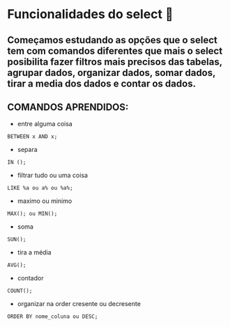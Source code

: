 # Funcionalidades do **select** 🎲

## Começamos estudando as opções que o select tem com comandos diferentes que mais o select posibilita fazer filtros mais precisos das tabelas, agrupar dados, organizar dados, somar dados, tirar a media dos dados e contar os dados.

## COMANDOS APRENDIDOS:

- entre alguma coisa
```
BETWEEN x AND x;
```

- separa 
```
IN ();
```

- filtrar tudo ou uma coisa
```
LIKE %a ou a% ou %a%;
```

- maximo ou minimo
```
MAX(); ou MIN();
```

- soma
```
SUN();
```

- tira a média
```
AVG();
```

- contador
```
COUNT();
```

- organizar na order cresente ou decresente
```
ORDER BY nome_coluna ou DESC;
```

